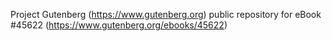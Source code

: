 Project Gutenberg (https://www.gutenberg.org) public repository for eBook #45622 (https://www.gutenberg.org/ebooks/45622)
